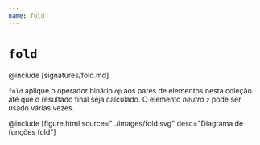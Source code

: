 ```yaml
---
name: fold
---
```


# `fold`

@include [signatures/fold.md]

`fold` aplique o operador binário `op` aos pares de elementos nesta coleção até que o resultado final seja calculado.
O elemento _neutro_ `z` pode ser usado várias vezes.

@include [figure.html source="../images/fold.svg" desc="Diagrama de funções fold"]
